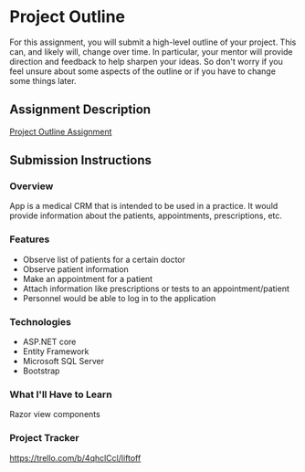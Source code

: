 # Project Outline
For this assignment, you will submit a high-level outline of your project. This can, and likely will, change over time. In particular, your mentor will provide direction and feedback to help sharpen your ideas. So don't worry if you feel unsure about some aspects of the outline or if you have to change some things later.

## Assignment Description
[Project Outline Assignment](https://education.launchcode.org/liftoff/modules/assignments/project-outline)

## Submission Instructions

### Overview
App is a medical CRM that is intended to be used in a practice. It would provide information about the patients, appointments, prescriptions, etc. 

### Features

- Observe list of patients for a certain doctor
- Observe patient information
- Make an appointment for a patient
- Attach information like prescriptions or tests to an appointment/patient
- Personnel would be able to log in to the application

### Technologies

- ASP.NET core
- Entity Framework
- Microsoft SQL Server
- Bootstrap

### What I'll Have to Learn

Razor view components

### Project Tracker
https://trello.com/b/4qhclCcl/liftoff
